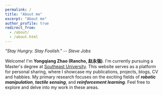 ```yaml
---
permalink: /
title: "About me"
excerpt: "About me"
author_profile: true
redirect_from: 
  - /about/
  - /about.html
---
```


  *"Stay Hungry. Stay Foolish." -- Steve Jobs*

  Welcome! I'm **Yongqiang Zhao (Rancho, 赵永强)**. 
  I'm currently pursuing a Master's degree at [Southeast University](https://www.seu.edu.cn/). This website serves as a platform for personal sharing, where I showcase my publications, projects, blogs, CV and habbies. My primary research focuses on the exciting fields of ***robotic manipulation***, ***tactile sensing***, and ***reinforcement learning***. Feel free to explore and delve into my work in these areas.
